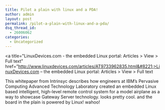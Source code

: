 ```yaml
---
title: Pilot a plain with linux and a PDA!
author: admin
layout: post
permalink: /pilot-a-plain-with-linux-and-a-pda/
dsq_thread_id:
  - 26006062
categories:
  - Uncategorized
---
```

<a title="LinuxDevices.com - the embedded Linux portal: Articles > View > Full text&#8221; href=&#8221;http://www.linuxdevices.com/articles/AT9733962835.html&#8221;>LinuxDevices.com &#8211; the embedded Linux portal: Articles > View > Full text</a>

</i>This whitepaper from Intrinsyc describes how engineers at IBM&#8217;s Pervasive Computing Advanced Technology Laboratory created an embedded Linux based intelligent, high-level remote control system for a model airplane as a way to showcase Gateway Server technology</i>. looks pretty cool. and the board in the plain is powered by Linux! wahoo!